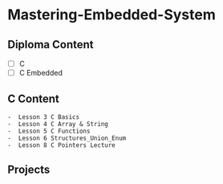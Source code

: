 # Mastering-Embedded-System

## Diploma Content
   - [ ] C
   - [ ] C Embedded
   
 ## C Content
    -  Lesson 3 C Basics
    -  Lesson 4 C Array & String
    -  Lesson 5 C Functions
    -  Lesson 6 Structures_Union_Enum
	-  Lesson 8 C Pointers Lecture

## Projects
